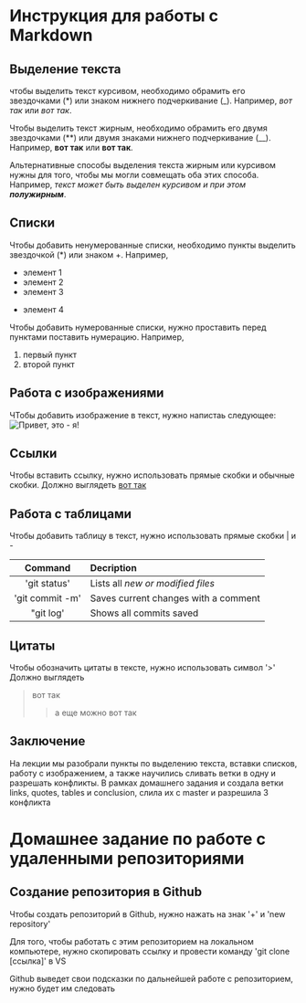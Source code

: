 # Инструкция для работы с Markdown

## Выделение текста

чтобы выделить текст курсивом, необходимо обрамить его звездочками (*) или знаком нижнего подчеркивание (_). Например, *вот так* или _вот так_.

Чтобы выделить текст жирным, необходимо обрамить его двумя звездочками (**) или двумя знаками нижнего подчеркивание (__). Например, **вот так** или __вот так__.

Альтернативные способы выделения текста жирным или курсивом нужны для того, чтобы мы могли совмещать оба этих способа. Например, _текст может быть выделен курсивом и при этом **полужирным**_.

## Списки

Чтобы добавить ненумерованные списки, необходимо пункты выделить звездочкой (*) или знаком +. Например,

* элемент 1
* элемент 2
* элемент 3
+ элемент 4

Чтобы добавить нумерованные списки, нужно проставить перед пунктами поставить нумерацию. Например,

1. первый пункт
2. второй пункт

## Работа с изображениями

ЧТобы добавить изображение в текст, нужно напистаь следующее:
![Привет, это - я!](IMG_1410.JPG)

## Ссылки

Чтобы вставить ссылку, нужно использовать прямые скобки и обычные скобки. Должно выглядеть [вот так](https://gb.ru/lessons/393400/homework)

## Работа с таблицами

Чтобы добавить таблицу в текст, нужно использовать прямые скобки | и -

| Command | Decription|
| :---: | :---|
|'git status' | Lists all *new or modified files* |
|'git commit -m' | Saves current changes with a comment|
|"git log' | Shows all commits saved|

## Цитаты

Чтобы обозначить цитаты в тексте, нужно использовать символ '>'
Должно выглядеть
> вот так
>> а еще можно вот так

## Заключение

На лекции мы разобрали пункты по выделению текста, вставки списков, работу с изображением, а также научились сливать ветки в одну и разрешать конфликты. В рамках домашнего задания и создала ветки links, quotes, tables и conclusion, слила их с master и разрешила 3 конфликта

# Домашнее задание по работе с удаленными репозиториями

## Создание репозитория в Github

Чтобы создать репозиторий в Github, нужно нажать на знак '+' и 'new repository'

Для того, чтобы работать с этим репозиторием на локальном компьютере, нужно скопировать ссылку и провести команду 'git clone [ссылка]' в VS

Github выведет свои подсказки по дальнейшей работе с репозиторием, нужно будет им следовать



